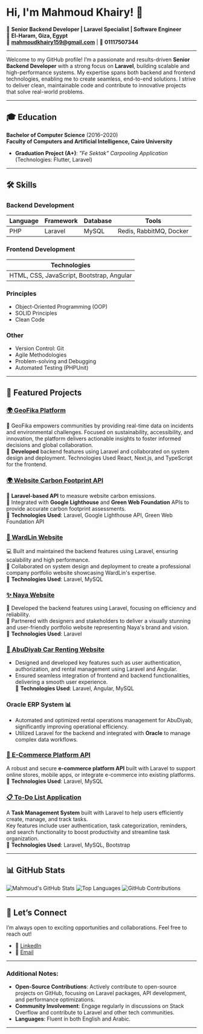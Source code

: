 # Hi, I'm Mahmoud Khairy! 👋

🚀 **Senior Backend Developer | Laravel Specialist | Software Engineer**  
📍 **El-Haram, Giza, Egypt**  
📧 **[mahmoudkhairy159@gmail.com](mailto:mahmoudkhairy159@gmail.com)** | 📱 **01117507344**  

---

Welcome to my GitHub profile! I’m a passionate and results-driven **Senior Backend Developer** with a strong focus on **Laravel**, building scalable and high-performance systems. My expertise spans both backend and frontend technologies, enabling me to create seamless, end-to-end solutions. I strive to deliver clean, maintainable code and contribute to innovative projects that solve real-world problems.

---

## 🎓 **Education**
**Bachelor of Computer Science** (2016–2020)  
**Faculty of Computers and Artificial Intelligence, Cairo University**  
- **Graduation Project (A+)**: *"Fe Sektak" Carpooling Application* (Technologies: Flutter, Laravel)

---

## 🛠️ **Skills**
### **Backend Development**
| Language | Framework | Database | Tools |
|----------|-----------|----------|-------|
| PHP      | Laravel   | MySQL    | Redis, RabbitMQ, Docker |

### **Frontend Development**
| Technologies |
|--------------|
| HTML, CSS, JavaScript, Bootstrap, Angular |

### **Principles**
- Object-Oriented Programming (OOP)  
- SOLID Principles  
- Clean Code  

### **Other**
- Version Control: Git  
- Agile Methodologies  
- Problem-solving and Debugging  
- Automated Testing (PHPUnit)

---

## 🌟 **Featured Projects**
### [🌍 GeoFika Platform](https://www.geofika.com)
🌱 GeoFika empowers communities by providing real-time data on incidents and environmental challenges. Focused on sustainability, accessibility, and innovation, the platform delivers actionable insights to foster informed decisions and global collaboration.  
🔧 **Developed** backend features using Laravel and collaborated on system design and deployment. Technologies Used React, Next.js, and TypeScript for the frontend.

### [🌍 Website Carbon Footprint API](https://www.wardlin.com/digital-recycling)
🌱 **Laravel-based API** to measure website carbon emissions.  
🔗 Integrated with **Google Lighthouse** and **Green Web Foundation** APIs to provide accurate carbon footprint assessments.  
🔧 **Technologies Used**: Laravel, Google Lighthouse API, Green Web Foundation API

### [🌟 WardLin Website](https://www.wardlin.com)
💻 Built and maintained the backend features using Laravel, ensuring scalability and high performance.  
🔧 Collaborated on system design and deployment to create a professional company portfolio website showcasing WardLin's expertise.  
🔧 **Technologies Used**: Laravel, MySQL

### [✨ Naya Website](https://nayauae.com)
🎨 Developed the backend features using Laravel, focusing on efficiency and reliability.  
🚀 Partnered with designers and stakeholders to deliver a visually stunning and user-friendly portfolio website representing Naya's brand and vision.  
🔧 **Technologies Used**: Laravel

### [🚗 AbuDiyab Car Renting Website](https://www.rent.abudiyab.com.sa/)
- Designed and developed key features such as user authentication, authorization, and rental management using Laravel and Angular.  
- Ensured seamless integration of frontend and backend functionalities, delivering a smooth user experience.  
🔧 **Technologies Used**: Laravel, Angular, MySQL

### **Oracle ERP System** 📊
- Automated and optimized rental operations management for AbuDiyab, significantly improving operational efficiency.  
- Utilized Laravel for the backend and integrated with **Oracle** to manage complex data workflows.

### [🛒 E-Commerce Platform API](https://github.com/mahmoudkhairy159/EcommerceAPI-Laravel)
A robust and secure **e-commerce platform API** built with Laravel to support online stores, mobile apps, or integrate e-commerce into existing platforms.  
🔧 **Technologies Used**: Laravel, MySQL

### [📋 To-Do List Application](https://github.com/mahmoudkhairy159/Laravel_TO_Do_Application)
A **Task Management System** built with Laravel to help users efficiently create, manage, and track tasks.  
Key features include user authentication, task categorization, reminders, and search functionality to boost productivity and streamline task organization.  
🔧 **Technologies Used**: Laravel, MySQL, Bootstrap

---

## 📊 **GitHub Stats**
![Mahmoud's GitHub Stats](https://github-readme-stats.vercel.app/api?username=mahmoudkhairy159&show_icons=true&theme=dark)
![Top Languages](https://github-readme-stats.vercel.app/api/top-langs/?username=mahmoudkhairy159&layout=compact&theme=dark)
![GitHub Contributions](https://github-readme-streak-stats.herokuapp.com/?user=mahmoudkhairy159)

---

## 🤝 **Let’s Connect**
I’m always open to exciting opportunities and collaborations. Feel free to reach out!

- 💼 [LinkedIn](https://www.linkedin.com/in/mahmoud-khairy-753b841b4/)
- 📧 [Email](mailto:mahmoudkhairy159@gmail.com)

---

### **Additional Notes:**
- **Open-Source Contributions**: Actively contribute to open-source projects on GitHub, focusing on Laravel packages, API development, and performance optimizations.
- **Community Involvement**: Engage regularly in discussions on Stack Overflow and contribute to Laravel and other tech communities.
- **Languages**: Fluent in both English and Arabic.

---
